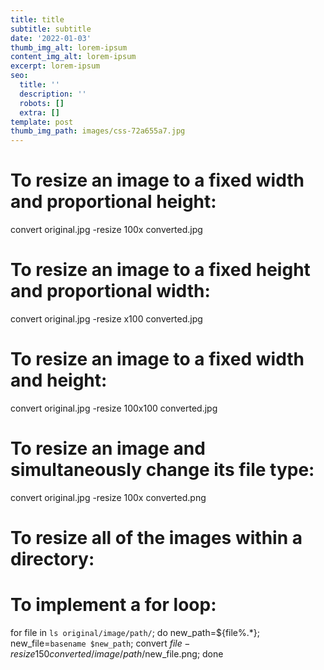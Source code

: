 ```yaml
---
title: title
subtitle: subtitle
date: '2022-01-03'
thumb_img_alt: lorem-ipsum
content_img_alt: lorem-ipsum
excerpt: lorem-ipsum
seo:
  title: ''
  description: ''
  robots: []
  extra: []
template: post
thumb_img_path: images/css-72a655a7.jpg
---
```

# To resize an image to a fixed width and proportional height:

convert original.jpg -resize 100x converted.jpg

# To resize an image to a fixed height and proportional width:

convert original.jpg -resize x100 converted.jpg

# To resize an image to a fixed width and height:

convert original.jpg -resize 100x100 converted.jpg

# To resize an image and simultaneously change its file type:

convert original.jpg -resize 100x converted.png

# To resize all of the images within a directory:

# To implement a for loop:

for file in `ls original/image/path/`;
do new_path=${file%.*};
    new_file=`basename $new_path`;
    convert $file -resize 150 converted/image/path/$new_file.png;
done
